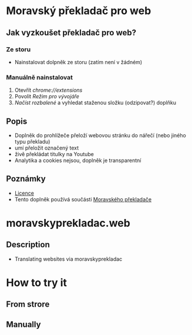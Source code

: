 # Moravský překladač pro web
## Jak vyzkoušet překladač pro web?
### Ze storu
- Nainstalovat dolpněk ze storu (zatím není v žádném)
  
### Manuálně nainstalovat
1. Otevřít *chrome://extensions*
2. Povolit *Režim pro vývojáře*
3. *Načíst rozbalené* a vyhledat staženou složku (odzipovat?) doplňku

## Popis
- Doplněk do prohlížeče přeloží webovou stránku do nářečí (nebo jiného typu překladu)
- umí přeložit označený text
- živě překládat titulky na Youtube
- Analytika a cookies nejsou, doplněk je transparentní

## Poznámky
- [Licence](https://github.com/GeftGames/moravskyprekladac.web/blob/main/LICENSE)
- Tento doplněk používá součásti [Moravského překladače](https://github.com/GeftGames/moravskyprekladac)

# moravskyprekladac.web
## Description
- Translating websites via moravskyprekladac

# How to try it
## From strore

## Manually
